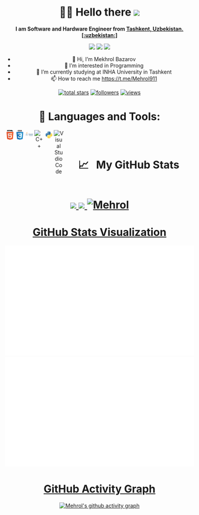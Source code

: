 <h1 align="center"> 👨‍💻 Hello there <img src="https://raw.githubusercontent.com/MartinHeinz/MartinHeinz/master/wave.gif" width="30px">
 </h1>
 <p align="center"><strong>I am Software and Hardware Engineer from <a href="https://www.google.com/maps/place/%D0%A2%D0%BE%D1%88%D0%BA%D0%B5%D0%BD%D1%82,+O%60zbekiston/@41.2825125,69.1392799,11z/data=!3m1!4b1!4m5!3m4!1s0x38ae8b0cc379e9c3:0xa5a9323b4aa5cb98!8m2!3d41.2994958!4d69.2400734" target="_blank">Tashkent, Uzbekistan. [:uzbekistan:]</a> </strong></p>
<div align="center">
  <a href="https://www.instagram.com/mehrol911/" target="_blank"><img height="30" src="https://camo.githubusercontent.com/c9dacf0f25a1489fdbc6c0d2b41cda58b77fa210a13a886d6f99e027adfbd358/68747470733a2f2f6564656e742e6769746875622e696f2f537570657254696e7949636f6e732f696d616765732f7376672f696e7374616772616d2e737667" /></a>
   <a href="https://www.facebook.com/mehrol911/" target="_blank"><img height="30" src="https://camo.githubusercontent.com/8f245234577766478eaf3ee72b0615e99bb9ef3eaa56e1c37f75692811181d5c/68747470733a2f2f6564656e742e6769746875622e696f2f537570657254696e7949636f6e732f696d616765732f7376672f66616365626f6f6b2e737667" /></a>
   <a href="https://t.me/mehrol911" target="_blank"><img height="30" src="https://camo.githubusercontent.com/f4b401dd7cd9b7840fd31acafd49e151a80e4c9600bf219934461b96dd98e013/68747470733a2f2f6564656e742e6769746875622e696f2f537570657254696e7949636f6e732f696d616765732f7376672f74656c656772616d2e737667" /></a>



- 👋 Hi, I’m Mekhrol Bazarov
- 👀 I’m interested in Programming
- 🌱 I’m currently studying at INHA University in Tashkent 
- 📫 How to reach me https://t.me/Mehrol911
 
 <p align="center" dir="auto">
  <a href="https://github.com/mehrol911?tab=repositories&amp;sort=stargazers">
    <img alt="total stars" title="Total stars on GitHub" src="https://camo.githubusercontent.com/f767a1f88fefb8acb468499ea2e5c5c16e2c526a94d5bb8b94b84fce01e6031b/68747470733a2f2f637573746f6d2d69636f6e2d6261646765732e6865726f6b756170702e636f6d2f62616467652f64796e616d69632f6a736f6e3f6c6f676f3d7374617226636f6c6f723d353539363063266c6162656c436f6c6f723d343838323037266c6162656c3d5374617273267374796c653d666f722d7468652d62616467652671756572793d2532342e73746172732675726c3d68747470733a2f2f6170692e6769746875622d737461722d636f756e7465722e776f726b6572732e6465762f757365722f696c6f7372696d" data-canonical-src="https://custom-icon-badges.herokuapp.com/badge/dynamic/json?logo=star&amp;color=55960c&amp;labelColor=488207&amp;label=Stars&amp;style=for-the-badge&amp;query=%24.stars&amp;url=https://api.github-star-counter.workers.dev/user/mehrol911" style="max-width: 100%;"></a>
  <a href="https://github.com/mehrol911?tab=followers">
    <img alt="followers" title="Follow me on Github" src="https://camo.githubusercontent.com/d33b9d219c38b0b6c79225bbbb6cf96e9e9a0c1889ed9ac62d9def55b1de7ab9/68747470733a2f2f637573746f6d2d69636f6e2d6261646765732e6865726f6b756170702e636f6d2f6769746875622f666f6c6c6f776572732f696c6f7372696d3f636f6c6f723d323336616433266c6162656c436f6c6f723d313135356261267374796c653d666f722d7468652d6261646765266c6f676f3d706572736f6e2d616464266c6162656c3d466f6c6c6f77657273266c6f676f436f6c6f723d7768697465" data-canonical-src="https://custom-icon-badges.herokuapp.com/github/followers/mehrol911?color=236ad3&amp;labelColor=1155ba&amp;style=for-the-badge&amp;logo=person-add&amp;label=Followers&amp;logoColor=white" style="max-width: 100%;"></a>
  <a href="https://github.com/mehrol911">
    <img alt="views" title="GitHub profile views" src="https://camo.githubusercontent.com/57bfcebf93f34a1c5fe4c3e928430e98dbaafc3a3ce1a5edebb2a18d80be450c/68747470733a2f2f736869656c64732d696f2d76697369746f722d636f756e7465722e6865726f6b756170702e636f6d2f62616467653f706167653d696c6f7372696d267374796c653d666f722d7468652d6261646765" data-canonical-src="https://shields-io-visitor-counter.herokuapp.com/badge?page=mehrol911&amp;style=for-the-badge" style="max-width: 100%;"></a>
</p>

<!---
Mehrol911/Mehrol911 is a ✨ special ✨ repository because its `README.md` (this file) appears on your GitHub profile.
You can click the Preview link to take a look at your changes.
--->

<h1>🔨 Languages and Tools:</h1>
<img align="left" alt="HTML5" width="26px" src="https://raw.githubusercontent.com/github/explore/80688e429a7d4ef2fca1e82350fe8e3517d3494d/topics/html/html.png" />
<img align="left" alt="CSS3" width="26px" src="https://raw.githubusercontent.com/github/explore/80688e429a7d4ef2fca1e82350fe8e3517d3494d/topics/css/css.png" />
<img align="left" alt="Java" width="26px" src="https://raw.githubusercontent.com/github/explore/80688e429a7d4ef2fca1e82350fe8e3517d3494d/topics/java/java.png" />
<img align="left" alt="C++" width="26px" src="https://www.google.com/url?sa=i&url=https%3A%2F%2Fcommons.wikimedia.org%2Fwiki%2FFile%3AISO_C%252B%252B_Logo.svg&psig=AOvVaw2j2HW6vrLRMmwN6HTwsr1A&ust=1640340222977000&source=images&cd=vfe&ved=0CAsQjRxqFwoTCJCw2NbV-fQCFQAAAAAdAAAAABAD" />
<img align="left" alt="Python" width="26px" src="https://raw.githubusercontent.com/github/explore/80688e429a7d4ef2fca1e82350fe8e3517d3494d/topics/python/python.png" />
<img align="left" alt="Visual Studio Code" width="26px" src="https://upload.wikimedia.org/wikipedia/commons/9/9a/Visual_Studio_Code_1.35_icon.svg" />
<br />
<br />
 
<h1>
  <summary>
    📈  &nbsp; My GitHub Stats
  </summary> 
  
  <br> 

  <p align="center">
   <a href="https://github.com/Mehrol911">
    <img height="180em" src="https://github-readme-streak-stats.herokuapp.com/?user=mehrol911&theme=radical">
    <img height="180em" src="https://github-readme-stats-eight-theta.vercel.app/api?username=Mehrol911&show_icons=true&theme=material-palenight&count_private=true"/>
    <img height="180em" src="https://github-readme-stats.vercel.app/api/top-langs/?username=Mehrol911&show_icons=true&theme=material-palenight&layout=compact" alt="Mehrol" />
  </a>
</p> 
</h3> 
 
# [GitHub Stats Visualization](https://github.com/mehrol911/github-stats)

<a href="https://github.com/Mehrol911/github-stats">

![](https://github.com/mehrol911/github-stats/blob/master/generated/overview.svg)
![](https://github.com/mehrol911/github-stats/blob/master/generated/languages.svg)
 
<h1>
GitHub Activity Graph </h1>

[![Mehrol's github activity graph](https://activity-graph.herokuapp.com/graph?username=Mehrol911&theme=react-dark)](https://github.com/Mehrol911/github-readme-activity-graph)
</a>

